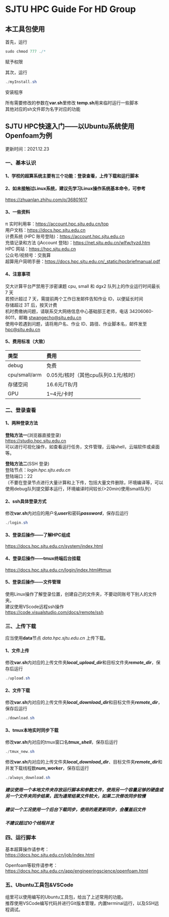# SJTU HPC Guide For  HD Group

## 本工具包使用

首先，运行

``` java
sudo chmod 777 ./*
```

赋予权限

其次，运行

``` java
./myInstall.sh
```

安装程序

所有需要修改的参数在**var.sh**里修改
**temp.sh**用来临时运行一些脚本  
其他对应的sh文件即为名字对应的功能  

## SJTU HPC快速入门——以Ubuntu系统使用Openfoam为例

更新时间：2021.12.23

### 一、基本认识

#### 1、学校的超算系统主要有三个功能：登录查看，上传下载和运行脚本

#### 2、如未接触过Linux系统，建议先学习Linux操作系统基本命令，可参考

<https://zhuanlan.zhihu.com/p/36801617>  

#### 3、一些资料  

π 实时利用率：<https://account.hpc.sjtu.edu.cn/top>  
用户文档：<https://docs.hpc.sjtu.edu.cn>  
计费系统 (HPC 账号登陆)：<https://account.hpc.sjtu.edu.cn>  
充值记录和方法 (jAccount 登陆)：<https://net.sjtu.edu.cn/wlfw/tyzd.htm>  
HPC 网站：<https://hpc.sjtu.edu.cn>  
公众号/视频号：交我算  
超算用户简明手册：<https://docs.hpc.sjtu.edu.cn/_static/hpcbriefmanual.pdf>  

#### 4、注意事项

交大计算平台严禁用于涉密课题
cpu, small 和 dgx2 队列上的作业运行时间最长 7 天  
若预计超过 7 天，需提前两个工作日发邮件告知作业 ID，以便延长时间  
存储超过 3T 后，按天计费  
机时费缴纳问题，请联系交大网络信息中心基础部王老师，电话 34206060-8011，邮箱 stwangecho@sjtu.edu.cn  
使用中若遇到问题，请将用户名、作业 ID、路径、作业脚本名，邮件发至 hpc@sjtu.edu.cn  

#### 5、费用标准（大致）  

| 类型          | 费用                                 |
| :------------ | :----------------------------------- |
| debug         | 免费                                 |
| cpu/small/arm | 0.05元/核时（其他cpu队列0.1元/核时） |
| 存储空间      | 16.6元/TB/月                         |
| GPU           | 1~4元/卡时                           |

### 二、登录查看

#### 1、两种登录方法  

**登陆方法一**(浏览器直接登录)  
<https://studio.hpc.sjtu.edu.cn>  
可以进行可视化操作，如查看运行任务，文件管理，云端shell，云端软件或桌面等。

**登陆方法二**(SSH 登录)  
登陆节点：*login.hpc.sjtu.edu.cn*  
登陆端口：22  
（不要在登录节点进行大量计算和上下传，包括大量文件删除，环境编译等，可以使用debug队列提交脚本运行，环境编译时间较长(>20min)使用small队列）

#### 2、ssh具体登录方式

修改**var.sh**内对应的用户名***user***和密码***password***，保存后运行

``` java
./login.sh
```

#### 3、登录后操作——了解HPC组成

<https://docs.hpc.sjtu.edu.cn/system/index.html>

#### 4、登录后操作——tmux终端后台挂载

<https://docs.hpc.sjtu.edu.cn/login/index.html#tmux>

#### 5、登录后操作——文件管理

使用Linux操作了解登录位置，创建自己的文件夹，不要动同账号下别人的文件夹。  
建议使用VScode远程ssh操作  
<https://code.visualstudio.com/docs/remote/ssh>

### 三、上传下载

应当使用**data**节点 *data.hpc.sjtu.edu.cn* 上传下载。

#### 1、文件上传

修改**var.sh**内对应的上传文件夹***local_upload_dir***和目标文件夹***remote_dir***，保存后运行

``` java
./upload.sh
```

#### 2、文件下载

修改**var.sh**内对应的上传文件夹***local_download_dir***和目标文件夹***remote_dir***，保存后运行

``` java
./download.sh
```

#### 3、tmux本地实时同步下载

修改**var.sh**内对应的tmux窗口名***tmux_shell***，保存后运行

``` java
./tmux_new.sh
```

修改**var.sh**内对应的上传文件夹***local_download_dir***、目标文件夹***remote_dir***和并发下载线程数***num_worker***，保存后运行

``` java
./always_download.sh
```

##### 建议使用一个本地文件夹存放运行脚本和参数文件，使用另一个容量足够的硬盘或另一个文件夹同步结果，因为通常结果文件较大，如果二次修改同步较慢

##### 建议一个工况使用一个后台下载同步，使用的是更新同步，会覆盖旧文件

##### 不建议超过10个线程并发

### 四、运行脚本

基本超算操作请参考：  
<https://docs.hpc.sjtu.edu.cn/job/index.html>

Openfoam等软件请参考：  
<https://docs.hpc.sjtu.edu.cn/app/engineeringscience/openfoam.html>

### 五、Ubuntu工具包&VSCode

组里可以使用编写的Ubuntu工具包，给出了上述常用的功能。  
推荐使用VSCode编写代码并进行Git版本管理，内置terminal运行，以及SSH远程调试。
